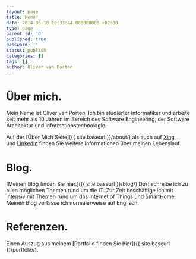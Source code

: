 ```yaml
---
layout: page
title: Home
date: 2014-06-19 10:33:44.000000000 +02:00
type: page
parent_id: '0'
published: true
password: ''
status: publish
categories: []
tags: []
author: Oliver van Porten
---
```

Über mich.
==========

Mein Name ist Oliver van Porten. Ich bin studierter Informatiker und arbeite seit mehr als 10 Jahren im Bereich des Software Engineering, der Software Architektur und Informationstechnologie.

Auf der [Über Mich Seite]({{ site.baseurl }}/about/) als auch auf [Xing](https://www.xing.com/profile/Oliver_vanPorten) und [LinkedIn](https://de.linkedin.com/in/ovanporten/) finden Sie weitere Informationen über meinen Lebenslauf.

Blog.
=====

[Meinen Blog finden Sie hier.]({{ site.baseurl }}/blog/) Dort schreibe ich zu allen möglichen Themen rund um die IT. Zur Zeit beschäftige ich mit intensiv mit Themen rund um das Internet of Things und SmartHome. Meinen Blog verfasse ich normalerweise auf Englisch.

Referenzen.
===========

Einen Auszug aus meinem [Portfolio finden Sie hier]({{ site.baseurl }}/portfolio/).

